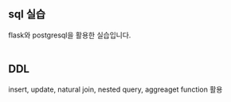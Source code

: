 ## sql 실습
flask와 postgresql을 활용한 실습입니다.<br>
<br>

## DDL
insert, update, natural join, nested query, aggreaget function 활용